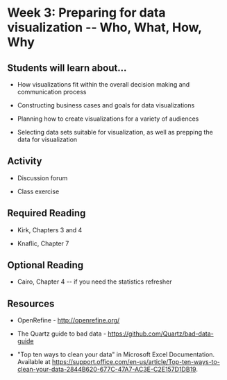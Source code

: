 # Week 3: Preparing for data visualization -- Who, What, How, Why

## Students will learn about...

-   How visualizations fit within the overall decision making and
    communication process

-   Constructing business cases and goals for data visualizations

-   Planning how to create visualizations for a variety of audiences

-   Selecting data sets suitable for visualization, as well as prepping
    the data for visualization

## Activity

-   Discussion forum

-   Class exercise

## Required Reading

-   Kirk, Chapters 3 and 4

-   Knaflic, Chapter 7

## Optional Reading

-   Cairo, Chapter 4 -- if you need the statistics refresher

## Resources

-   OpenRefine - http://openrefine.org/

-   The Quartz guide to bad data - https://github.com/Quartz/bad-data-guide

-   "Top ten ways to clean your data" in Microsoft Excel Documentation. Available at
    https://support.office.com/en-us/article/Top-ten-ways-to-clean-your-data-2844B620-677C-47A7-AC3E-C2E157D1DB19.

